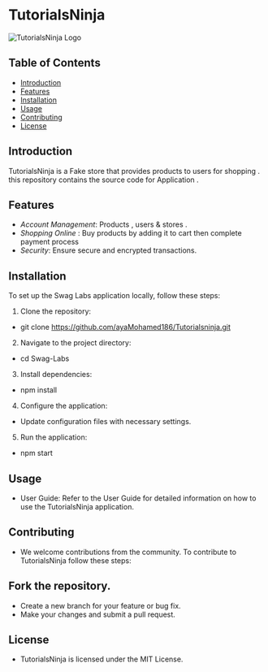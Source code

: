 # TutorialsNinja 

![TutorialsNinja Logo](https://storeassets.im-cdn.com/logos/bbb2ee/uploads/profile_images/user_bbb2ee574d27401ab47cafb1847dffc1/QAFoxNoTrans_0x0_webp.png )

## Table of Contents

- [Introduction](#introduction)
- [Features](#features)
- [Installation](#installation)
- [Usage](#usage)
- [Contributing](#contributing)
- [License](#license)

## Introduction

TutorialsNinja is a Fake store that provides products to users for shopping . this repository contains the source code for Application .

## Features

- *Account Management*: Products , users & stores .
- *Shopping Online* : Buy products by adding it to cart then complete payment process
- *Security*: Ensure secure and encrypted transactions.

## Installation

To set up the Swag Labs application locally, follow these steps:

1. Clone the repository:
*   git clone https://github.com/ayaMohamed186/Tutorialsninja.git
2. Navigate to the project directory:
*   cd Swag-Labs
3. Install dependencies:
*   npm install
4. Configure the application:

* Update configuration files with necessary settings.
5. Run the application:
*   npm start

## Usage
* User Guide: Refer to the User Guide for detailed information on how to use the TutorialsNinja application.

## Contributing
* We welcome contributions from the community. To contribute to TutorialsNinja follow these steps:

## Fork the repository.
* Create a new branch for your feature or bug fix.
* Make your changes and submit a pull request.

## License
* TutorialsNinja  is licensed under the MIT License.